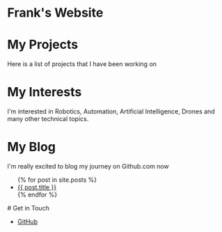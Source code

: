 # Frank's Website
# My Projects
Here is a list of projects that I have been working on
# My Interests
I'm interested in Robotics, Automation, Artificial Intelligence, Drones and many
other technical topics.
# My Blog
I'm really excited to blog my journey on Github.com now
<ul>
  {% for post in site.posts %}
    <li>
      <a href="{{ post.url }}">{{ post.title }}</a>
    </li>
  {% endfor %}
</ul>
# Get in Touch
<ul>
  <li>
    <a href="https://github.com/{{ site.github_username}}">GitHub</a>
  </li>
</ul>

